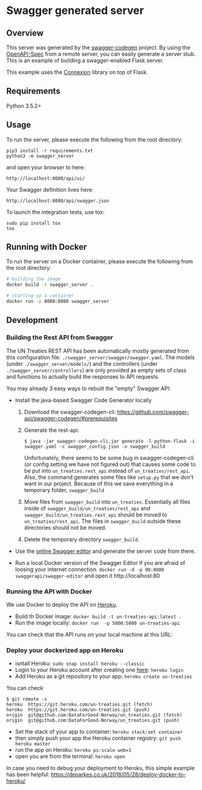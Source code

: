 # Swagger generated server

## Overview
This server was generated by the [swagger-codegen](https://github.com/swagger-api/swagger-codegen) project. By using the
[OpenAPI-Spec](https://github.com/swagger-api/swagger-core/wiki) from a remote server, you can easily generate a server stub.  This
is an example of building a swagger-enabled Flask server.

This example uses the [Connexion](https://github.com/zalando/connexion) library on top of Flask.

## Requirements
Python 3.5.2+

## Usage
To run the server, please execute the following from the root directory:

```
pip3 install -r requirements.txt
python3 -m swagger_server
```

and open your browser to here:

```
http://localhost:8080/api/ui/
```

Your Swagger definition lives here:

```
http://localhost:8080/api/swagger.json
```

To launch the integration tests, use tox:
```
sudo pip install tox
tox
```

## Running with Docker

To run the server on a Docker container, please execute the following from the root directory:

```bash
# building the image
docker build -t swagger_server .

# starting up a container
docker run -p 8080:8080 swagger_server
```

## Development

### Building the Rest API from Swagger

The UN Treaties REST API has been automatically mostly generated from this configuration file: `./swagger_server/swagger/swagger.yaml`. The models (under `./swagger_server/models/`) and the controllers (under `./swagger_server/controllers`) are only provided as empty sets of class and functions to actually build the responses to API requests.

You may already 3 easy ways to rebuilt the "empty" Swagger API:


* Install the java-based Swagger Code Generator locally
    1. Download the swagger-codegen-cli: https://github.com/swagger-api/swagger-codegen/#prerequisites

    2. Generate the rest-api:

        ```shell
        $ java -jar swagger-codegen-cli.jar generate -l python-flask -i swagger.yaml -c swagger_config.json -o swagger_build
        ```

        Unfortunately, there seems to be some bug in swagger-codegen-cli (or config
        setting we have not figured out) that causes some code to be put into
        `un_treaties.rest_api` instead of `un_treaties/rest_api`. Also, the command
        generates some files like `setup.py` that we don't want in our
        project. Because of this we save everything in a temporary folder,
        `swagger_build`

    3. Move files from `swagger_build` into `un_treaties`. Essentially all files
    inside of `swagger_build/un_treaties/rest_api` and
    `swagger_build/un_treaties.rest_api` should be moved to
    `un_treaties/rest_api`. The files in `swagger_build` outside these
    directories should not be moved.

    4. Delete the temporary directory `swagger_build`.
 
* Use the [online Swagger editor](https://editor.swagger.io/) and generate the server code from there.
* Run a local Docker version of the Swagger Editor if you are afraid of loosing your internet connection.
    `docker run -d -p 80:8080 swaggerapi/swagger-editor` and open it http://localhost:80


### Running the API with Docker

We use Docker to deploy the API on [Heroku](https://dashboard.heroku.com/).

* Build th Docker image: `docker build -t un-treaties-api:latest .`
* Run the image locally: `docker run  -p 5000:5000 un-treaties-api`

You can check that the API runs on your local machine at this URL: 

### Deploy your dockerized app on Heroku

* isntall Heroku: `sudo snap install heroku --classic`
* Login to your Heroku account after creating one [here]([Heroku](https://dashboard.heroku.com/)): `heroku login`
* Add Heroku as a git repository to your app: `heroku create un-treaties`

You can check 

```shell
$ git remote -v
heroku	https://git.heroku.com/un-treaties.git (fetch)
heroku	https://git.heroku.com/un-treaties.git (push)
origin	git@github.com:DataForGood-Norway/un_treaties.git (fetch)
origin	git@github.com:DataForGood-Norway/un_treaties.git (push)
```

* Set the stack of your app to container: `heroku stack:set container`
* then simply push your app the Heroku container registry: `git push heroku master`
* run the app on Heroku: `heroku ps:scale web=1`
* open you are from the terminal: `heroku open`


In case you need to debug your deployment to Heroku, this simple example has been helpful: https://deparkes.co.uk/2018/05/28/deploy-docker-to-heroku/
